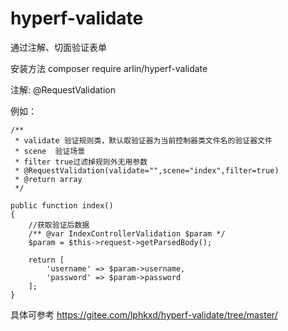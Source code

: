# hyperf-validate
通过注解、切面验证表单

安装方法  composer require arlin/hyperf-validate

注解: @RequestValidation

例如：

    /**
     * validate 验证规则类，默认取验证器为当前控制器类文件名的验证器文件
     * scene  验证场景
     * filter true过滤掉规则外无用参数
     * @RequestValidation(validate="",scene="index",filter=true)
     * @return array
     */
		 
    public function index()
    {
        //获取验证后数据
        /** @var IndexControllerValidation $param */
        $param = $this->request->getParsedBody();

        return [
            'username' => $param->username,
            'password' => $param->password
        ];
    }
    
    
    
    
  具体可参考 https://gitee.com/lphkxd/hyperf-validate/tree/master/

   

